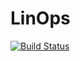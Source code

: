 # LinOps

[![Build Status](https://travis-ci.org/jagot/LinOps.jl.svg?branch=master)](https://travis-ci.org/jagot/LinOps.jl)
